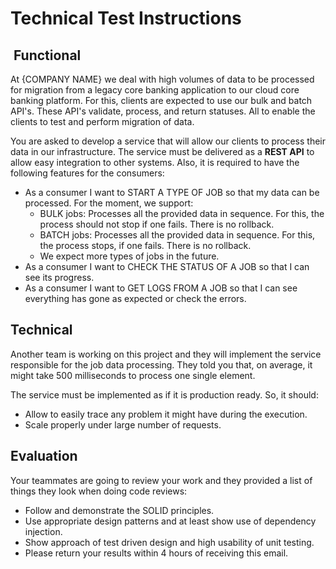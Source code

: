 # Technical Test Instructions

##  Functional

At {COMPANY NAME} we deal with high volumes of data to be processed for migration from a legacy core banking application to our cloud core banking platform. For this, clients are expected to use our bulk and batch API's. These API's validate, process, and return statuses. All to enable the clients to test and perform migration of data.

You are asked to develop a service that will allow our clients to process their data in our infrastructure. The service must be delivered as a **REST API** to allow easy integration to other systems. Also, it is required to have the following features for the consumers:

- As a consumer I want to START A TYPE OF JOB so that my data can be processed. For the moment, we support:
  - BULK jobs: Processes all the provided data in sequence. For this, the process should not stop if one fails. There is no rollback.
  - BATCH jobs: Processes all the provided data in sequence. For this, the process stops, if one fails. There is no rollback.
  - We expect more types of jobs in the future.
- As a consumer I want to CHECK THE STATUS OF A JOB so that I can see its progress.
- As a consumer I want to GET LOGS FROM A JOB so that I can see everything has gone as expected or check the errors.

## Technical

Another team is working on this project and they will implement the service responsible for the job data processing. They told you that, on average, it might take 500 milliseconds to process one single element.

The service must be implemented as if it is production ready. So, it should:

- Allow to easily trace any problem it might have during the execution.
- Scale properly under large number of requests.

## Evaluation

Your teammates are going to review your work and they provided a list of things they look when doing code reviews:

- Follow and demonstrate the SOLID principles.
- Use appropriate design patterns and at least show use of dependency injection.
- Show approach of test driven design and high usability of unit testing.
- Please return your results within 4 hours of receiving this email.
